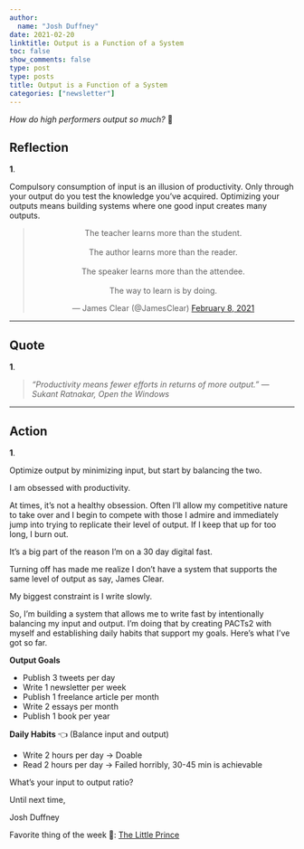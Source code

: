 ```yaml
---
author:
  name: "Josh Duffney"
date: 2021-02-20
linktitle: Output is a Function of a System
toc: false
show_comments: false
type: post
type: posts
title: Output is a Function of a System
categories: ["newsletter"]
---
```


_How do high performers output so much?_ 🤔

## Reflection

**1**.

Compulsory consumption of input is an illusion of productivity. Only through your output do you test the knowledge you’ve acquired. Optimizing your outputs means building systems where one good input creates many outputs.

<div align="center">
<blockquote class="twitter-tweet"><p lang="en" dir="ltr">The teacher learns more than the student.<br><br>The author learns more than the reader.<br><br>The speaker learns more than the attendee.<br><br>The way to learn is by doing.</p>&mdash; James Clear (@JamesClear) <a href="https://twitter.com/JamesClear/status/1358768519362588674?ref_src=twsrc%5Etfw">February 8, 2021</a></blockquote> <script async src="https://platform.twitter.com/widgets.js" charset="utf-8"></script>
</div>

---

## Quote

**1**.

> _“Productivity means fewer efforts in returns of more output.” ― Sukant Ratnakar, Open the Windows_

---

## Action

**1**.

Optimize output by minimizing input, but start by balancing the two.

I am obsessed with productivity.

At times, it’s not a healthy obsession. Often I’ll allow my competitive nature to take over and I begin to compete with those I admire and immediately jump into trying to replicate their level of output. If I keep that up for too long, I burn out.

It’s a big part of the reason I’m on a 30 day digital fast.

Turning off has made me realize I don’t have a system that supports the same level of output as say, James Clear.

My biggest constraint is I write slowly.

So, I’m building a system that allows me to write fast by intentionally balancing my input and output. I’m doing that by creating PACTs2 with myself and establishing daily habits that support my goals. Here’s what I’ve got so far.

**Output Goals**

* Publish 3 tweets per day
* Write 1 newsletter per week
* Publish 1 freelance article per month
* Write 2 essays per month
* Publish 1 book per year

**Daily Habits** 👈 (Balance input and output)

* Write 2 hours per day -> Doable
* Read 2 hours per day -> Failed horribly, 30-45 min is achievable

What’s your input to output ratio?

Until next time,

Josh Duffney

Favorite thing of the week 🥰: [The Little Prince](https://www.imdb.com/title/tt1754656/)